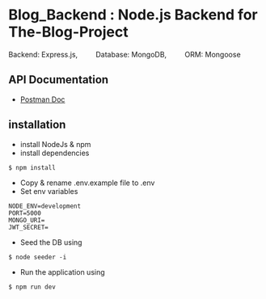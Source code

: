 # Blog_Backend : Node.js Backend for The-Blog-Project
<p>
Backend: Express.js,     Database: MongoDB,     ORM: Mongoose
</p>


## API Documentation
- [Postman Doc](https://documenter.getpostman.com/view/7833390/SzfB176U?version=latest)


## installation
- install NodeJs & npm
- install dependencies 
```
$ npm install
```
- Copy & rename .env.example file to .env
- Set env variables

```env
NODE_ENV=development
PORT=5000
MONGO_URI=
JWT_SECRET=
```
- Seed the DB using
```
$ node seeder -i
```
- Run the application using 
```
$ npm run dev
```

